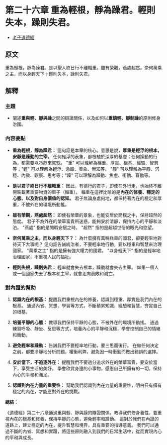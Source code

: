 # 第二十六章 重為輕根，靜為躁君。輕則失本，躁則失君。

- [老子道德經](https://www.daodejing.org/)


## 原文
重為輕根，靜為躁君。是以聖人終日行不離輜重。雖有榮觀，燕處超然。奈何萬乘之主，而以身輕天下﹖輕則失本，躁則失君。


## 解釋
### 主題
- 闡述**重與輕、靜與躁**之間的辯證關係，以及如何以**重鎮輕、靜制躁**的原則修身治國。

### 內容要點
*   **重為輕根，靜為躁君：** 這句話是本章的核心。意思是說，**厚重是輕浮的根本，安靜是躁動的主宰。**  任何輕浮的表象，都根植於深厚的基礎；任何躁動的行為，都需要以冷靜來駕馭。  "重" 可以理解為穩重、厚實、根基、經驗、智慧等；"輕" 可以理解為輕浮、急躁、表象、無知等。  "靜" 可以理解為平靜、沉穩、內斂、觀察、思考等；"躁" 可以理解為躁動、焦慮、衝動、盲動等。

*   **是以君子終日行不離輜重：**  因此，有德行的君子，即使在外行走，也始終不離開裝載著重要物資的車子（輜重）。  輜重在這裡比喻的是**內在的修養、穩定的心態、以及對自身價值的認知。** 君子無論身處何地，都保持著內在的穩定和厚重，不被外在的環境所動搖。

*   **雖有榮觀，燕處超然：**  即使有榮華的景象，也能安居於簡樸之中，保持超然的態度。  君子不為外在的榮華富貴所迷惑，能夠安於清靜，保持內心的平靜和淡泊。  "燕處" 指的是閒暇安居之時。  "超然" 指的是超越世俗的眼光和慾望。

*   **奈何萬乘之主，而以身輕天下？：**  為什麼擁有萬輛兵車的國君，卻要輕率地對待天下大事呢？  這句話告誡統治者，不要輕率地行動，要以穩重和智慧來治理國家。  "萬乘之主" 指的是擁有強大權力的國君。  "以身輕天下" 指的是輕率地治理國家，不重視人民的福祉。

*   **輕則失根，躁則失君：**  輕率就會失去根本，躁動就會失去主宰。  如果一個人或一個國家失去了根本和主宰，就會走向衰敗和滅亡。


### 對內證的幫助
1.  **認識內在的根基：**  提醒我們重視內在的修養，認識到穩重、厚實是我們內在的根基。  通過內省、冥想、學習等方式，不斷積累知識、經驗和智慧，夯實自己的根基。

2.  **培養平靜的心態：**  教導我們保持平靜的心態，不被外在的環境所動搖。  通過練習呼吸、靜坐、反思等方式，培養內心的平靜和沉穩，學會控制自己的情緒和衝動。

3.  **避免輕率和躁動：**  告誡我們不要輕率地行動，要三思而後行。  在做任何決定之前，都要冷靜地分析問題，權衡利弊，避免因一時衝動而做出錯誤的選擇。

4.  **安於當下，不追逐外在：**  提醒我們不要過分追求外在的榮華富貴，要安於當下，享受生活的美好。  學會欣賞身邊的小事物，感恩自己所擁有的一切，保持內心的平和和滿足。

5.  **認識到內在力量的重要性：** 幫助我們認識到內在力量的重要性，明白只有擁有穩定的內在，才能應對外在的挑戰。

**總結：**

《道德經》第二十六章通過重與輕、靜與躁的辯證關係，教導我們修身養性，要重視內在的根基和修養，保持平靜的心態，避免輕率和躁動。  這對於我們在內證的道路上，建立穩定的內在，提升智慧和境界，具有重要的指導意義。  我們可以通過不斷的內省、冥想和實踐，將這些原則融入到我們的日常生活中，從而實現內心的平和與成長。